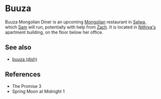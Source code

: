 # Buuza
Buuza Mongolian Diner is an upcoming [Mongolian](wiki/Location/Mongolia.md) restaurant in [Salwa](wiki/Location/Salwa.md), which [Sam](wiki/Person/Sam.md) will run, potentially with help from [Zach](wiki/Person/Zach.md). It is located in [Nithiya's](wiki/Person/Nithiya.md) apartment building, on the floor below her office.

## See also
- [buuza (dish)](wiki/Culture/buuza%20dish.md)

## References
- The Promise 3
- Spring Moon at Midnight 1
